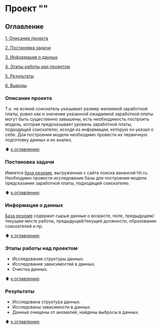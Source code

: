 # Проект ""

## Оглавление
[1. Описание проекта](https://github.com/isstorozhev/python_project/blob/main/README.md#Описание-проекта)

[2. Постановка задачи](https://github.com/isstorozhev/python_project/blob/main/README.md#Постановка-задачи)

[3. Информация о данных](https://github.com/isstorozhev/python_project/blob/main/README.md#Информация-о-данных)

[4. Этапы работы над проектом](https://github.com/isstorozhev/python_project/blob/main/README.md#Этапы-работы-над-проектом)

[5. Результаты](https://github.com/isstorozhev/python_project/blob/main/README.md#Результаты)

[6. Выводы](https://github.com/isstorozhev/python_project/blob/main/README.md#Выводы)

### Описание проекта
Т.к. не всякий соискатель указывает размер желаемой заработной платы, ровно как и значение указанной ожидаемой заработной платы могут быть существенно завышены, есть необходимость построить модель, которая предсказывает уровень заработной платы, подходящей соискателю, исходя из информации, которую он указал о себе. Для построения модели необходимо провести их первичную подготовку данных и их анализ.

:arrow_up: [к оглавлению](https://github.com/isstorozhev/python_project/blob/main/README.md#Оглавление)

### Постановка задачи
Имеется [база резюме](https://drive.google.com/file/d/12GkJiclhPzFwD5Egn2ZmdsdJp3tR9FBx/view?usp=drive_link), выгруженная с сайта поиска вакансий hh.ru. Необходимо провести исследование базы для построения модели предсказания заработной платы, подходящей соискателю.

:arrow_up: [к оглавлению](https://github.com/isstorozhev/python_project/blob/main/README.md#Оглавление)

### Информация о данных
[База резюме](https://drive.google.com/file/d/12GkJiclhPzFwD5Egn2ZmdsdJp3tR9FBx/view?usp=drive_link) содержит сырые данные о возрасте, поле, предыдущем/текущем месте работы, предыдущей/текущей должности, образовании соискателей и пр.

:arrow_up: [к оглавлению](https://github.com/isstorozhev/python_project/blob/main/README.md#Оглавление)

### Этапы работы над проектом
- Исследование структуры данных.
- Исследование зависимостей в данных.
- Очистка данных.

:arrow_up: [к оглавлению](https://github.com/isstorozhev/python_project/blob/main/README.md#Оглавление)

### Результаты
- Исследована структура данных.
- Исследованы зависимости в данных.
- Данные очищены от аномалий, найдены выбросы в данных.

:arrow_up: [к оглавлению](https://github.com/isstorozhev/python_project/blob/main/README.md#Оглавление)
